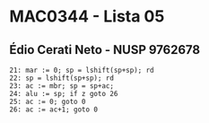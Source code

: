 # MAC0344 - Lista 05
## Édio Cerati Neto - NUSP 9762678

```
21: mar := 0; sp = lshift(sp+sp); rd
22: sp = lshift(sp+sp); rd
23: ac := mbr; sp = sp+ac;
24: alu := sp; if z goto 26
25: ac := 0; goto 0
26: ac := ac+1; goto 0
```
